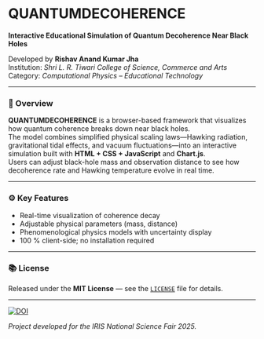 # QUANTUMDECOHERENCE  
**Interactive Educational Simulation of Quantum Decoherence Near Black Holes**  

Developed by **Rishav Anand Kumar Jha**  
Institution: *Shri L. R. Tiwari College of Science, Commerce and Arts*  
Category: *Computational Physics – Educational Technology*

---

### 🌌 Overview
**QUANTUMDECOHERENCE** is a browser-based framework that visualizes how quantum coherence breaks down near black holes.  
The model combines simplified physical scaling laws—Hawking radiation, gravitational tidal effects, and vacuum fluctuations—into an interactive simulation built with **HTML + CSS + JavaScript** and **Chart.js**.  
Users can adjust black-hole mass and observation distance to see how decoherence rate and Hawking temperature evolve in real time.

---

### ⚙️ Key Features
- Real-time visualization of coherence decay  
- Adjustable physical parameters (mass, distance)  
- Phenomenological physics models with uncertainty display  
- 100 % client-side; no installation required  

---

### 📚 License
Released under the **MIT License** — see the [`LICENSE`](./LICENSE) file for details.

---
[![DOI](https://zenodo.org/badge/DOI/10.5281/zenodo.17289395.svg)](https://doi.org/10.5281/zenodo.17289395)


*Project developed for the IRIS National Science Fair 2025.*
